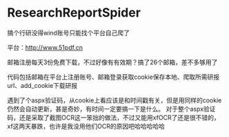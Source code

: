 # ResearchReportSpider
搞个行研没得wind账号只能找个平台自己爬了

平台：http://www.51pdf.cn

邮箱注册每天3份免费下载，不过好像有有效期？搞了26个邮箱，差不多够用了

代码包括邮箱在平台上注册账号、邮箱登录获取cookie保存本地、爬取所需研报url、add_cookie下载研报

遇到了个aspx验证码，从cookie上看应该是和时间戳有关，但是用同样的cookie仍然会自动更新，甚是奇妙，有时间一定要搞一下是什么。
对于整个aspx验证码，还是采取了截图OCR这一笨拙的做法，不过又能用xfOCR了还是很不错的，xf这两天暴跌，也许是我没用他们OCR的原因吧哈哈哈哈哈

